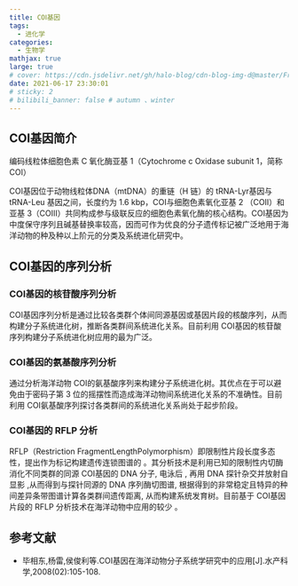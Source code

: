 ```yaml
---
title: COⅠ基因
tags:
  - 进化学
categories:
  - 生物学
mathjax: true
large: true
# cover: https://cdn.jsdelivr.net/gh/halo-blog/cdn-blog-img-d@master/Fromia_monilis_(Seastar).4fn9eu502dm0.jpg
date: 2021-06-17 23:30:01
# sticky: 2
# bilibili_banner: false # autumn 、winter
---
```


## COⅠ基因简介

编码线粒体细胞色素 C 氧化酶亚基 1（Cytochrome c Oxidase subunit 1，简称 COⅠ）

COⅠ基因位于动物线粒体DNA（mtDNA）的重链（H 链）的 tRNA-Lyr基因与 tRNA-Leu 基因之间，长度约为 1.6 kbp，COⅠ与细胞色素氧化亚基 2 （COⅡ）和亚基 3（COⅢ）共同构成参与级联反应的细胞色素氧化酶的核心结构。COⅠ基因为中度保守序列且碱基替换率较高，因而可作为优良的分子遗传标记被广泛地用于海洋动物的种及种以上阶元的分类及系统进化研究中。

## COⅠ基因的序列分析

### COⅠ基因的核苷酸序列分析

COⅠ基因序列分析是通过比较各类群个体间同源基因或基因片段的核酸序列，从而构建分子系统进化树，推断各类群间系统进化关系。目前利用 COⅠ基因的核苷酸序列构建分子系统进化树应用的最为广泛。

### COⅠ基因的氨基酸序列分析

通过分析海洋动物 COⅠ的氨基酸序列来构建分子系统进化树。其优点在于可以避免由于密码子第 3 位的摇摆性而造成海洋动物间系统进化关系的不准确性。目前利用 COⅠ氨基酸序列探讨各类群间的系统进化关系尚处于起步阶段。

### COⅠ基因的 RFLP 分析

RFLP（Restriction FragmentLengthPolymorphism）即限制性片段长度多态性，提出作为标记构建遗传连锁图谱的 。其分析技术是利用已知的限制性内切酶消化不同类群的同源 COⅠ基因的 DNA 分子, 电泳后 , 再用 DNA 探针杂交并放射自显影 ,从而得到与探针同源的 DNA 序列酶切图谱, 根据得到的非常稳定且特异的种间差异条带图谱计算各类群间遗传距离, 从而构建系统发育树。目前基于 COⅠ基因片段的 RFLP 分析技术在海洋动物中应用的较少 。



## 参考文献

+ 毕相东,杨雷,侯俊利等.COⅠ基因在海洋动物分子系统学研究中的应用\[J\].水产科学,2008(02):105-108.

